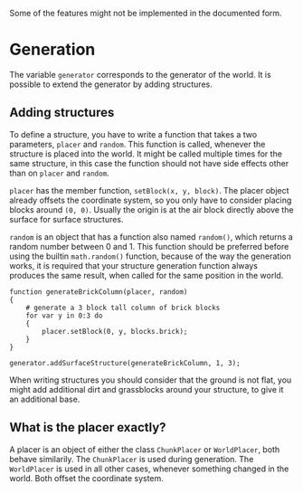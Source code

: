 Some of the features might not be implemented in the documented form.

# Generation

The variable `generator` corresponds to the generator of the world. It is possible to extend the generator by adding structures.

## Adding structures

To define a structure, you have to write a function that takes a two parameters, `placer` and `random`.
This function is called, whenever the structure is placed into the world. It might be called multiple times
for the same structure, in this case the function should not have side effects other than on `placer` and `random`.

`placer` has the member function, `setBlock(x, y, block)`.
The placer object already offsets the coordinate system, so you only have to consider placing blocks around `(0, 0)`.
Usually the origin is at the air block directly above the surface for surface structures.

`random` is an object that has a function also named `random()`, which returns a random number between 0 and 1.
This function should be preferred before using the builtin `math.random()` function,
because of the way the generation works, it is required that your structure generation function always produces the same result,
when called for the same position in the world.

```
function generateBrickColumn(placer, random)
{
	# generate a 3 block tall column of brick blocks
	for var y in 0:3 do
	{
		placer.setBlock(0, y, blocks.brick);
	}
}

generator.addSurfaceStructure(generateBrickColumn, 1, 3);
```

When writing structures you should consider that the ground is not flat, you might add additional dirt and grassblocks around your structure, to give it an additional base.


## What is the placer exactly?
A placer is an object of either the class `ChunkPlacer` or `WorldPlacer`, both behave similarily.
The `ChunkPlacer` is used during generation.
The `WorldPlacer` is used in all other cases, whenever something changed in the world.
Both offset the coordinate system.